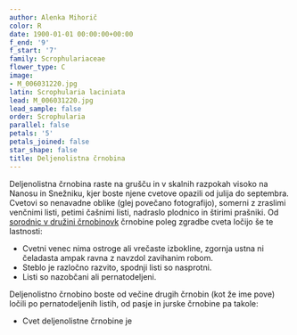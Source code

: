 ```yaml
---
author: Alenka Mihorič
color: R
date: 1900-01-01 00:00:00+00:00
f_end: '9'
f_start: '7'
family: Scrophulariaceae
flower_type: C
image:
- M_006031220.jpg
latin: Scrophularia laciniata
lead: M_006031220.jpg
lead_sample: false
order: Scrophularia
parallel: false
petals: '5'
petals_joined: false
star_shape: false
title: Deljenolistna črnobina
---
```

Deljenolistna črnobina raste na grušču in v skalnih razpokah visoko na Nanosu in Snežniku, kjer boste njene cvetove opazili od julija do septembra. Cvetovi so nenavadne oblike (glej povečano fotografijo), somerni z zraslimi venčnimi listi, petimi čašnimi listi, nadraslo plodnico in štirimi prašniki. Od [sorodnic v družini črnobinovk](../family/scrophulariaceae/) črnobine poleg zgradbe cveta ločijo še te lastnosti:

-   Cvetni venec nima ostroge ali vrečaste izbokline, zgornja ustna ni čeladasta ampak ravna z navzdol zavihanim robom.
-   Steblo je razločno razvito, spodnji listi so nasprotni.
-   Listi so nazobčani ali pernatodeljeni.

Deljenolistno črnobino boste od večine drugih črnobin (kot že ime pove) ločili po pernatodeljenih listih, od pasje in jurske črnobine pa takole:

-   Cvet deljenolistne črnobine je 
